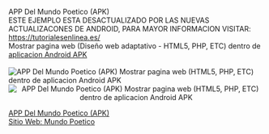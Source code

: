 APP Del Mundo Poetico (APK)<br>
ESTE EJEMPLO ESTA DESACTUALIZADO POR LAS NUEVAS  ACTUALIZACONES DE ANDROID, PARA MAYOR INFORMACION VISITAR: https://tutorialesenlinea.es/<br>
Mostrar pagina web (Diseño web adaptativo -&nbsp;HTML5, PHP, ETC) dentro de <a href="http://tutorialesenlinea.es/439-mostrar-pagina-web_dentro-de-una-aplicacion-android-apk.html" target="_blank" title="APP Del Mundo Poetico (APK) Mostrar pagina web (HTML5, PHP, ETC) dentro de aplicacion Android APK">aplicacion Android APK</a></span></div><br><br>
<img src="https://tutorialesenlinea.es/uploads/posts/2019-01/1546787244_app-mundopooetico_tutoriales_en_linea.jpg"  target="_blank" alt="APP Del Mundo Poetico (APK) Mostrar pagina web (HTML5, PHP, ETC) dentro de aplicacion Android APK" border="0" />
<br>
<img style="text-align: center;" src="https://tutorialesenlinea.es/uploads/posts/2016-03/1457567600_mundopooetico.png"  target="_blank" alt="APP Del Mundo Poetico (APK) Mostrar pagina web (HTML5, PHP, ETC) dentro de aplicacion Android APK" border="0" />
<div><a href="https://tutorialesenlinea.es/694-app-del-mundo-poetico-apk.html" target="_blank" title="APP Del Mundo Poetico (APK)">APP Del Mundo Poetico (APK)</a></div>
<div><a href="https://www.mundopoetico.es/" target="_blank" title="https://www.mundopoetico.es/">Sitio Web: Mundo Poetico</a></div>
